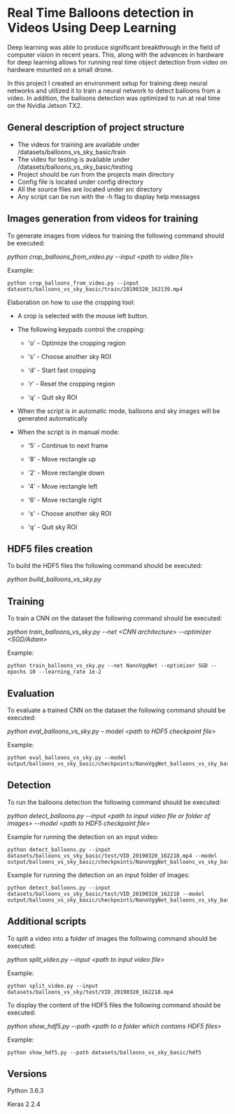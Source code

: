 # Real Time Balloons detection in Videos Using Deep Learning

Deep learning was able to produce significant breakthrough in the field of computer vision in recent years. This, along with the advances in hardware for deep learning allows for running real time object detection from video on hardware mounted on a small drone.

In this project I created an environment setup for training deep neural networks and utilized it to train a neural network to detect balloons from a video. In addition, the balloons detection was optimized to run at real time on the Nvidia Jetson TX2.

## General description of project structure

* The videos for training are available under /datasets/balloons_vs_sky_basic/train
* The video for testing is available under /datasets/balloons_vs_sky_basic/testing
* Project should be run from the projects main directory
* Config file is located under config directory
* All the source files are located under src directory
* Any script can be run with the -h flag to display help messages

## Images generation from videos for training

To generate images from videos for training the following command should be executed:

*python crop_balloons_from_video.py --input \<path to video file\>*

Example:

```
python crop_balloons_from_video.py --input datasets/balloons_vs_sky_basic/train/20190320_162139.mp4
```

Elaboration on how to use the cropping tool:

* A crop is selected with the mouse left button.

* The following keypads control the cropping:

  * 'o' - Optimize the cropping region

  * 's' - Choose another sky ROI

  * 'd' - Start fast cropping

  * 'r' - Reset the cropping region

  * 'q' - Quit sky ROI

* When the script is in automatic mode, balloons and sky images will be generated automatically

* When the script is in manual mode:

  * '5' - Continue to next frame

  * '8' - Move rectangle up

  * '2' - Move rectangle down

  * '4' - Move rectangle left

  * '6' - Move rectangle right

  * 's' - Choose another sky ROI

  * 'q' - Quit sky ROI

## HDF5 files creation

To build the HDF5 files the following command should be executed:

*python build_balloons_vs_sky.py*

## Training

To train a CNN on the dataset the following command should be executed:

*python train_balloons_vs_sky.py --net \<CNN architecture\> --optimizer \<SGD/Adam\>*

Example:

```
python train_balloons_vs_sky.py --net NanoVggNet --optimizer SGD --epochs 10 --learning_rate 1e-2
```

## Evaluation

To evaluate a trained CNN on the dataset the following command should be executed:

*python eval_balloons_vs_sky.py – model \<path to HDF5 checkpoint file\>*

Example:

```
python eval_balloons_vs_sky.py --model output/balloons_vs_sky_basic/checkpoints/NanoVggNet_balloons_vs_sky_basic_epoch_10.hdf5 
```

## Detection

To run the balloons detection the following command should be executed:

*python detect_balloons.py --input \<path to input video file or folder of images\> --model \<path to HDF5 checkpoint file\>*

Example for running the detection on an input video:

```
python detect_balloons.py --input datasets/balloons_vs_sky_basic/test/VID_20190320_162218.mp4 --model output/balloons_vs_sky_basic/checkpoints/NanoVggNet_balloons_vs_sky_basic_epoch_10.hdf5
```

Example for running the detection on an input folder of images:

```
python detect_balloons.py --input datasets/balloons_vs_sky_basic/test/VID_20190320_162218 --model output/balloons_vs_sky_basic/checkpoints/NanoVggNet_balloons_vs_sky_basic_epoch_10.hdf5
```

## Additional scripts

To split a video into a folder of images the following command should be executed:

*python split_video.py --input \<path to input video file\>*

Example:

```
python split_video.py --input datasets/balloons_vs_sky/test/VID_20190320_162218.mp4
```

To display the content of the HDF5 files the following command should be executed:

*python show_hdf5.py --path \<path to a folder which contains HDF5 files\>*

Example:

```
python show_hdf5.py --path datasets/balloons_vs_sky_basic/hdf5
```

## Versions

Python 3.6.3

Keras 2.2.4


